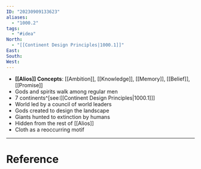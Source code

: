 ```yaml
---
ID: "20230909133623"
aliases:
  - "1000.2"
tags:
  - "#idea"
North:
  - "[[Continent Design Principles|1000.1]]"
East: 
South: 
West:
---
```

- **[[Alios]] Concepts**: [[Ambition]], [[Knowledge]], [[Memory]], [[Belief]], [[Promise]]
- Gods and spirits walk among regular men
- 7 continents^[see:[[Continent Design Principles|1000.1]]]
- World led by a council of world leaders
- Gods created to design the landscape
- Giants hunted to extinction by humans
- Hidden from the rest of [[Alios]]
- Cloth as a reoccurring motif

---

# Reference